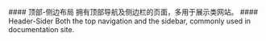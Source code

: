 <cn>
#### 顶部-侧边布局
拥有顶部导航及侧边栏的页面，多用于展示类网站。
</cn>

<us>
#### Header-Sider
Both the top navigation and the sidebar, commonly used in documentation site.
</us>
